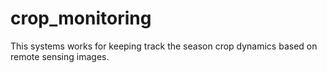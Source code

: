 # crop_monitoring
This systems works for keeping track the season crop dynamics based on remote sensing images.
